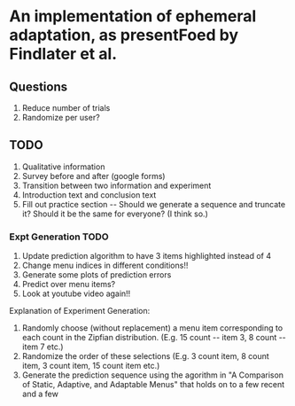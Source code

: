 # An implementation of ephemeral adaptation, as presentFoed by Findlater et al.

## Questions

1. Reduce number of trials
2. Randomize per user?

## TODO

1. Qualitative information
2. Survey before and after (google forms)
3. Transition between two information and experiment
4. Introduction text and conclusion text
5. Fill out practice section -- Should we generate a sequence and truncate it?  Should it be the same for everyone? (I think so.)

### Expt Generation TODO

1. Update prediction algorithm to have 3 items highlighted instead of 4
2. Change menu indices in different conditions!!
3. Generate some plots of prediction errors
4. Predict over menu items?
5. Look at youtube video again!!

Explanation of Experiment Generation:
1. Randomly choose (without replacement) a menu item corresponding to each count in the Zipfian distribution.  (E.g. 15 count -- item 3, 8 count -- item 7 etc.)
2. Randomize the order of these selections (E.g. 3 count item, 8 count item, 3 count item, 15 count item etc.)
3. Generate the prediction sequence using the agorithm in "A Comparison of Static, Adaptive, and Adaptable Menus" that holds on to a few recent and a few 